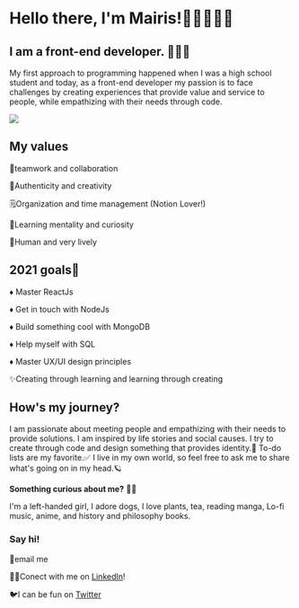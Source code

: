 # Hello there, I'm Mairis!👋🏻👩🏻‍🦱

## I am a front-end developer. 🧑🏻‍💻

My first approach to programming happened when I was a high school student and today, as a front-end developer my passion is to face challenges by creating experiences that provide value and service to people, while empathizing with their needs through code.

![](https://i.imgur.com/FsnPmA7.gif)

## My values

💞teamwork and collaboration

🌟Authenticity and creativity

🗒Organization and time management (Notion Lover!)

🍏Learning mentality and curiosity

🌱Human and very lively


## 2021 goals📌

♦ Master ReactJs

♦ Get in touch with NodeJs

♦ Build something cool with MongoDB

♦ Help myself with SQL

♦ Master UX/UI design principles

✨Creating through learning and learning through creating


## How's my journey?

I am passionate about meeting people and empathizing with their needs to provide solutions. I am inspired by life stories and social causes. I try to create through code and design something that provides identity.🦄 To-do lists are my favorite.✅ I live in my own world, so feel free to ask me to share what's going on in my head.🪐

**Something curious about me?** 🙆🏻

I'm a left-handed girl, I adore dogs, I love plants, tea, reading manga, Lo-fi music, anime, and history and philosophy books.

### Say hi!

💌email me 

💁🏻Conect with me on [LinkedIn](https://www.linkedin.com/in/mairis-castro/)!

🐦I can be fun on [Twitter](https://twitter.com/MairisXane)


